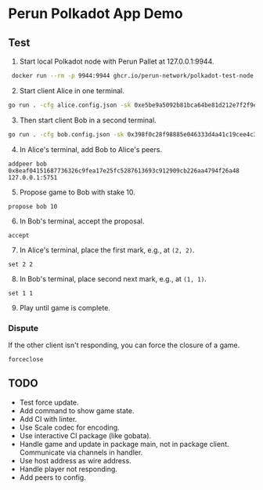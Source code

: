 # Perun Polkadot App Demo

## Test

1. Start local Polkadot node with Perun Pallet at 127.0.0.1:9944.

```sh
 docker run --rm -p 9944:9944 ghcr.io/perun-network/polkadot-test-node:0.2.0
```

2. Start client Alice in one terminal.
```sh
go run . -cfg alice.config.json -sk 0xe5be9a5092b81bca64be81d212e7f2f9eba183bb7a90954f7b76361f6edb5c0a
```
3. Then start client Bob in a second terminal.
```sh
go run . -cfg bob.config.json -sk 0x398f0c28f98885e046333d4a41c19cee4c37368a9832c6502f6cfd182e2aef89
```

4. In Alice's terminal, add Bob to Alice's peers.
```
addpeer bob 0x8eaf04151687736326c9fea17e25fc5287613693c912909cb226aa4794f26a48 127.0.0.1:5751
```
5. Propose game to Bob with stake 10.
```
propose bob 10
```
6. In Bob's terminal, accept the proposal.
```
accept
```
7. In Alice's terminal, place the first mark, e.g., at `(2, 2)`.
```
set 2 2
```
8. In Bob's terminal, place second next mark, e.g., at `(1, 1)`.
```
set 1 1
```
9. Play until game is complete.

### Dispute

If the other client isn't responding, you can force the closure of a game.
```
forceclose
```


## TODO

- Test force update.
- Add command to show game state.
- Add CI with linter.
- Use Scale codec for encoding.
- Use interactive CI package (like gobata).
- Handle game and update in package main, not in package client. Communicate via channels in handler.
- Use host address as wire address.
- Handle player not responding.
- Add peers to config.
